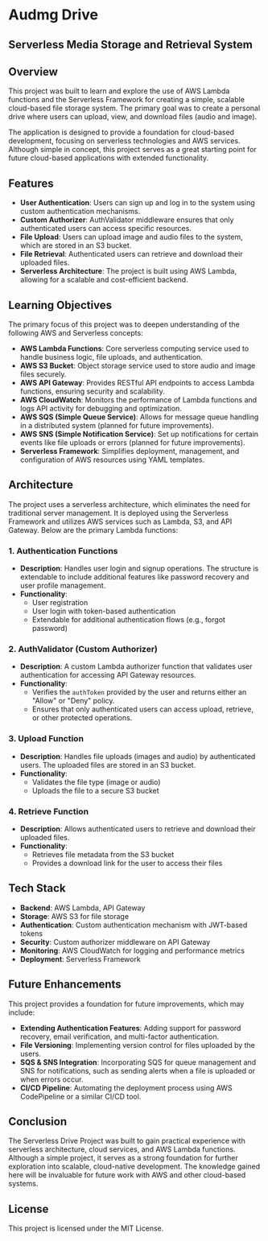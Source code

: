 # Audmg Drive
**Serverless Media Storage and Retrieval System**
-----
## Overview

This project was built to learn and explore the use of AWS Lambda functions and the Serverless Framework for creating a simple, scalable cloud-based file storage system. The primary goal was to create a personal drive where users can upload, view, and download files (audio and image).

The application is designed to provide a foundation for cloud-based development, focusing on serverless technologies and AWS services. Although simple in concept, this project serves as a great starting point for future cloud-based applications with extended functionality.

## Features

- **User Authentication**: Users can sign up and log in to the system using custom authentication mechanisms.
- **Custom Authorizer**: AuthValidator middleware ensures that only authenticated users can access specific resources.
- **File Upload**: Users can upload image and audio files to the system, which are stored in an S3 bucket.
- **File Retrieval**: Authenticated users can retrieve and download their uploaded files.
- **Serverless Architecture**: The project is built using AWS Lambda, allowing for a scalable and cost-efficient backend.

## Learning Objectives

The primary focus of this project was to deepen understanding of the following AWS and Serverless concepts:

- **AWS Lambda Functions**: Core serverless computing service used to handle business logic, file uploads, and authentication.
- **AWS S3 Bucket**: Object storage service used to store audio and image files securely.
- **AWS API Gateway**: Provides RESTful API endpoints to access Lambda functions, ensuring security and scalability.
- **AWS CloudWatch**: Monitors the performance of Lambda functions and logs API activity for debugging and optimization.
- **AWS SQS (Simple Queue Service)**: Allows for message queue handling in a distributed system (planned for future improvements).
- **AWS SNS (Simple Notification Service)**: Set up notifications for certain events like file uploads or errors (planned for future improvements).
- **Serverless Framework**: Simplifies deployment, management, and configuration of AWS resources using YAML templates.

## Architecture

The project uses a serverless architecture, which eliminates the need for traditional server management. It is deployed using the Serverless Framework and utilizes AWS services such as Lambda, S3, and API Gateway. Below are the primary Lambda functions:

### 1. Authentication Functions
- **Description**: Handles user login and signup operations. The structure is extendable to include additional features like password recovery and user profile management.
- **Functionality**:
  - User registration
  - User login with token-based authentication
  - Extendable for additional authentication flows (e.g., forgot password)

### 2. AuthValidator (Custom Authorizer)
- **Description**: A custom Lambda authorizer function that validates user authentication for accessing API Gateway resources.
- **Functionality**:
  - Verifies the `authToken` provided by the user and returns either an "Allow" or "Deny" policy.
  - Ensures that only authenticated users can access upload, retrieve, or other protected operations.

### 3. Upload Function
- **Description**: Handles file uploads (images and audio) by authenticated users. The uploaded files are stored in an S3 bucket.
- **Functionality**:
  - Validates the file type (image or audio)
  - Uploads the file to a secure S3 bucket

### 4. Retrieve Function
- **Description**: Allows authenticated users to retrieve and download their uploaded files.
- **Functionality**:
  - Retrieves file metadata from the S3 bucket
  - Provides a download link for the user to access their files

## Tech Stack

- **Backend**: AWS Lambda, API Gateway
- **Storage**: AWS S3 for file storage
- **Authentication**: Custom authentication mechanism with JWT-based tokens
- **Security**: Custom authorizer middleware on API Gateway
- **Monitoring**: AWS CloudWatch for logging and performance metrics
- **Deployment**: Serverless Framework

## Future Enhancements

This project provides a foundation for future improvements, which may include:

- **Extending Authentication Features**: Adding support for password recovery, email verification, and multi-factor authentication.
- **File Versioning**: Implementing version control for files uploaded by the users.
- **SQS & SNS Integration**: Incorporating SQS for queue management and SNS for notifications, such as sending alerts when a file is uploaded or when errors occur.
- **CI/CD Pipeline**: Automating the deployment process using AWS CodePipeline or a similar CI/CD tool.

## Conclusion

The Serverless Drive Project was built to gain practical experience with serverless architecture, cloud services, and AWS Lambda functions. Although a simple project, it serves as a strong foundation for further exploration into scalable, cloud-native development. The knowledge gained here will be invaluable for future work with AWS and other cloud-based systems.

## License

This project is licensed under the MIT License.
